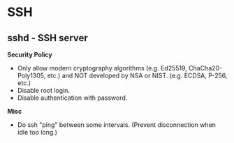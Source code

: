 # SSH

## sshd - SSH server

**Security Policy**

* Only allow modern cryptography algorithms (e.g. Ed25519, ChaCha20-Poly1305, etc.) and NOT developed by NSA or NIST. (e.g. ECDSA, P-256, etc.)
* Disable root login.
* Disable authentication with password.


**Misc**

* Do ssh "ping" between some intervals. (Prevent disconnection when idle too long.)

